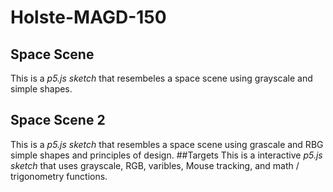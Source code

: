 # Holste-MAGD-150

## Space Scene 
This is a _p5.js sketch_ that resembeles a space scene using grayscale and simple shapes.
## Space Scene 2
This is a _p5.js sketch_ that resembles a space scene using grascale and RBG  simple shapes and principles of design. 
##Targets 
This is a interactive _p5.js sketch_ that uses grayscale, RGB, varibles, Mouse tracking, and math / trigonometry functions.
